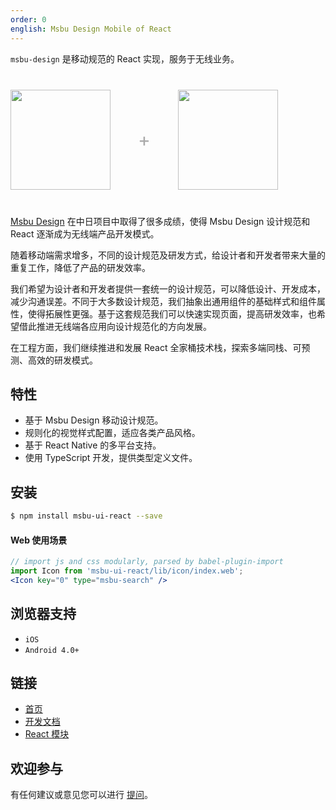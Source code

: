 ```yaml
---
order: 0
english: Msbu Design Mobile of React
---
```


`msbu-design` 是移动规范的 React 实现，服务于无线业务。

<div class="pic-plus">
  <img width="160" src="https://ss2.baidu.com/-vo3dSag_xI4khGko9WTAnF6hhy/dpp/pic/item/7dd98d1001e9390120f7ca4572ec54e737d196d7.jpg">
  <span>+</span>
  <img width="160" src="https://t.alipayobjects.com/images/rmsweb/T16xRhXkxbXXXXXXXX.svg">
</div>

<style>
.pic-plus > * {
  display: inline-block;
  vertical-align: middle;
}
.pic-plus {
  margin: 40px 0;
}
.pic-plus span {
  font-size: 30px;
  color: #aaa;
  margin: 0 40px;
}
</style>

[Msbu Design](https://msbu-fe.github.io/msbu-ui-react/) 在中日项目中取得了很多成绩，使得 Msbu Design 设计规范和 React 逐渐成为无线端产品开发模式。

随着移动端需求增多，不同的设计规范及研发方式，给设计者和开发者带来大量的重复工作，降低了产品的研发效率。

我们希望为设计者和开发者提供一套统一的设计规范，可以降低设计、开发成本，减少沟通误差。不同于大多数设计规范，我们抽象出通用组件的基础样式和组件属性，使得拓展性更强。基于这套规范我们可以快速实现页面，提高研发效率，也希望借此推进无线端各应用向设计规范化的方向发展。

在工程方面，我们继续推进和发展 React 全家桶技术栈，探索多端同栈、可预测、高效的研发模式。

## 特性

- 基于 Msbu Design 移动设计规范。
- 规则化的视觉样式配置，适应各类产品风格。
- 基于 React Native 的多平台支持。
- 使用 TypeScript 开发，提供类型定义文件。

## 安装

```bash
$ npm install msbu-ui-react --save
```


#### Web 使用场景

```jsx
// import js and css modularly, parsed by babel-plugin-import
import Icon from 'msbu-ui-react/lib/icon/index.web';
<Icon key="0" type="msbu-search" />
```

## 浏览器支持

- `iOS`
- `Android 4.0+`

## 链接

- [首页](/)
- [开发文档](https://github.com/msbu-fe/msbu-ui-react/blob/master/development.md)
- [React 模块](http://github.com/react-component)

## 欢迎参与

有任何建议或意见您可以进行 [提问](http://github.com/msbu-fe/msbu-ui-react/issues)。
